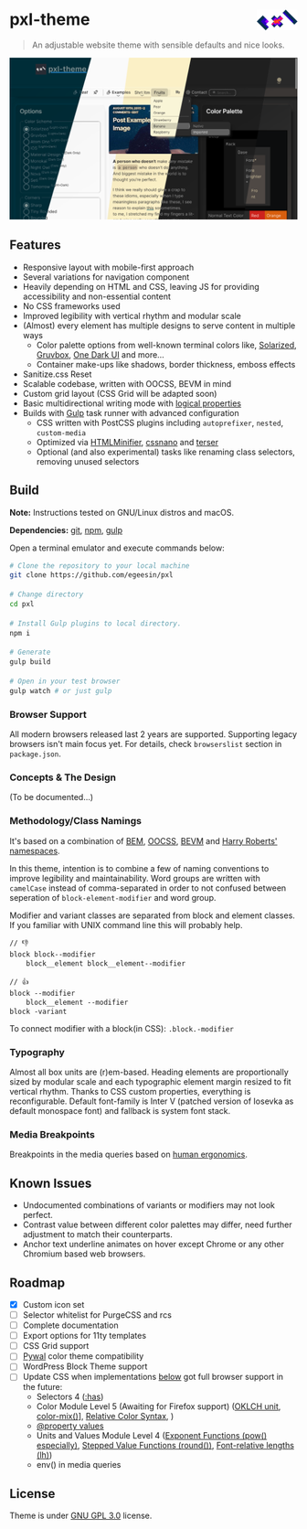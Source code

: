 # pxl-theme <img class=left src=logo.gif width=71px align=right alt="Pixelated logo with flashy written letters 'pxl'." />

> An adjustable website theme with sensible defaults and nice looks.

<img class=center src=preview.png alt="A screenshot of the website theme previewing both light and dark theme." />

## Features

- Responsive layout with mobile-first approach
- Several variations for navigation component
- Heavily depending on HTML and CSS, leaving JS for providing accessibility and non-essential content
- No CSS frameworks used
- Improved legibility with vertical rhythm and modular scale
- (Almost) every element has multiple designs to serve content in multiple ways
	- Color palette options from well-known terminal colors like, [Solarized](https://github.com/altercation/solarized), [Gruvbox](https://github.com/morhetz/gruvbox), [One Dark UI](https://github.com/atom/one-dark-ui) and more…
	- Container make-ups like shadows, border thickness, emboss effects
- Sanitize.css Reset
- Scalable codebase, written with OOCSS, BEVM in mind
- Custom grid layout (CSS Grid will be adapted soon)
- Basic multidirectional writing mode with [logical properties](https://css-tricks.com/css-logical-properties-and-values/)
- Builds with [Gulp](https://gulpjs.com/) task runner with advanced configuration
	- CSS written with PostCSS plugins including `autoprefixer`, `nested`, `custom-media`
	- Optimized via [HTMLMinifier](https://github.com/kangax/html-minifier), [cssnano](https://github.com/cssnano/cssnano) and [terser](https://github.com/terser/terser)
	- Optional (and also experimental) tasks like renaming class selectors, removing unused selectors

## Build

**Note:** Instructions tested on GNU/Linux distros and macOS.

**Dependencies:** [git](https://git-scm.com/book/en/v2/Getting-Started-Installing-Git), [npm](https://www.npmjs.com/get-npm), [gulp](https://gulpjs.com/docs/en/getting-started/quick-start)

Open a terminal emulator and execute commands below:

```sh
# Clone the repository to your local machine
git clone https://github.com/egeesin/pxl

# Change directory
cd pxl

# Install Gulp plugins to local directory.
npm i

# Generate
gulp build

# Open in your test browser
gulp watch # or just gulp
```

### Browser Support

All modern browsers released last 2 years are supported. Supporting legacy browsers isn't main focus yet. For details, check `browserslist` section in `package.json`.

### Concepts & The Design

(To be documented…)

### Methodology/Class Namings

It's based on a combination of [BEM](http://getbem.com/naming/), [OOCSS](https://www.slideshare.net/stubbornella/object-oriented-css), [BEVM](https://webuild.envato.com/blog/chainable-bem-modifiers/) and [Harry Roberts' namespaces](https://csswizardry.com/2015/03/more-transparent-ui-code-with-namespaces/).

In this theme, intention is to combine a few of naming conventions to improve legibility and maintainability. Word groups are written with `camelCase` instead of comma-separated in order to not confused between seperation of `block-element-modifier` and word group.

Modifier and variant classes are separated from block and element classes. If you familiar with UNIX command line this will probably help.

```
// 👎
block block--modifier
	block__element block__element--modifier

// 👍
block --modifier
	block__element --modifier
block -variant
```

To connect modifier with a block(in CSS): ``.block.-modifier``

### Typography
Almost all box units are (r)em-based. Heading elements are proportionally sized by modular scale and each typographic element margin resized to fit vertical rhythm. Thanks to CSS custom properties, everything is reconfigurable. Default font-family is Inter V (patched version of Iosevka as default monospace font) and fallback is system font stack.

### Media Breakpoints
Breakpoints in the media queries based on [human ergonomics](https://twitter.com/lukew/status/273453112902172672).

## Known Issues
- Undocumented combinations of variants or modifiers may not look perfect.
- Contrast value between different color palettes may differ, need further adjustment to match their counterparts.
- Anchor text underline animates on hover except Chrome or any other Chromium based web browsers.

## Roadmap

- [x] Custom icon set
- [ ] Selector whitelist for PurgeCSS and rcs
- [ ] Complete documentation
- [ ] Export options for 11ty templates
- [ ] CSS Grid support
- [ ] [Pywal](https://github.com/dylanaraps/pywal) color theme compatibility
- [ ] WordPress Block Theme support
- [ ] Update CSS when implementations [below](https://caniuse.com/css-backdrop-filter,css-has,jpegxl,css-container-queries,mdn-css_types_color_oklch,mdn-css_types_color_color-mix,mdn-css_at-rules_property,mdn-api_css_lh,css-media-range-syntax) got full browser support in the future:
	- Selectors 4 ([:has](https://drafts.csswg.org/selectors-4/#relational))
	- Color Module Level 5 (Awaiting for Firefox support) ([OKLCH unit](https://drafts.csswg.org/css-color-5/#relative-OKLCH), [color-mix()](https://drafts.csswg.org/css-color-5/#color-mix)], [Relative Color Syntax](https://drafts.csswg.org/css-color-5/#relative-colors), )
	- [@property values](https://developer.mozilla.org/en-US/docs/Web/CSS/@property#browser_compatibility)
	- Units and Values Module Level 4 ([Exponent Functions (pow() especially)](https://www.w3.org/TR/css-values-4/#exponent-funcs), [Stepped Value Functions (round())](https://www.w3.org/TR/css-values-4/#funcdef-round), [Font-relative lengths (lh)](https://www.w3.org/TR/css-values-4/#lh))
	- env() in media queries

## License
Theme is under [GNU GPL 3.0](https://www.gnu.org/licenses/gpl-3.0.html) license.

